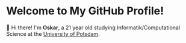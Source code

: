 # Welcome to My GitHub Profile!

👋 Hi there! I'm **Oskar**, a 21 year old studying Informatik/Computational Science at the [University of Potsdam](https://www.uni-potsdam.de/en/). 

<!--
**naiylo/naiylo** is a ✨ _special_ ✨ repository because its `README.md` (this file) appears on your GitHub profile.

Here are some ideas to get you started:

- 🔭 I’m currently working on ...
- 🌱 I’m currently learning ...
- 👯 I’m looking to collaborate on ...
- 🤔 I’m looking for help with ...
- 💬 Ask me about ...
- 📫 How to reach me: ...
- 😄 Pronouns: ...
- ⚡ Fun fact: ...
-->


